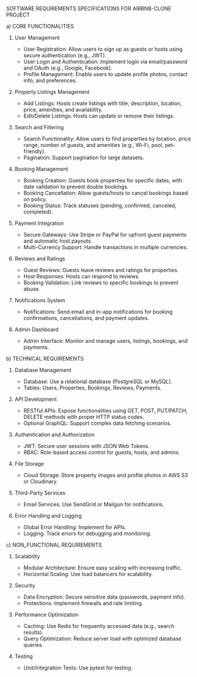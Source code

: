 SOFTWARE REQUIREMENTS SPECIFICATIONS FOR AIRBNB-CLONE PROJECT

a) CORE FUNCTIONALITIES
1.	User Management
      -	User Registration: Allow users to sign up as guests or hosts using secure authentication (e.g., JWT).
      - User Login and Authentication: Implement login via email/password and OAuth (e.g., Google, Facebook).
      -	Profile Management: Enable users to update profile photos, contact info, and preferences.
  	
2.	Property Listings Management
       -	Add Listings: Hosts create listings with title, description, location, price, amenities, and availability.
       -	Edit/Delete Listings: Hosts can update or remove their listings.

3.	Search and Filtering
      -	Search Functionality: Allow users to find properties by location, price range, number of guests, and amenities (e.g., Wi-Fi, pool, pet-friendly).
      -	Pagination: Support pagination for large datasets.
	
4.	Booking Management
      - Booking Creation: Guests book properties for specific dates, with date validation to prevent double bookings.
      -	Booking Cancellation: Allow guests/hosts to cancel bookings based on policy.
      -	Booking Status: Track statuses (pending, confirmed, canceled, completed).

5.	Payment Integration
      -	Secure Gateways: Use Stripe or PayPal for upfront guest payments and automatic host payouts.
      -	Multi-Currency Support: Handle transactions in multiple currencies.
        
6.	Reviews and Ratings
      -	Guest Reviews: Guests leave reviews and ratings for properties.
      -	Host Responses: Hosts can respond to reviews.
      -	Booking Validation: Link reviews to specific bookings to prevent abuse.
   
7.	Notifications System
      -	Notifications: Send email and in-app notifications for booking confirmations, cancellations, and payment updates.
      
8.	Admin Dashboard
       -	Admin Interface: Monitor and manage users, listings, bookings, and payments.
  
b) TECHNICAL REQUIREMENTS
1.	Database Management
      -	Database: Use a relational database (PostgreSQL or MySQL).
      -	Tables: Users, Properties, Bookings, Reviews, Payments.
        
2.	API Development
      -	RESTful APIs: Expose functionalities using GET, POST, PUT/PATCH, DELETE methods with proper HTTP status codes.
      -	Optional GraphQL: Support complex data fetching scenarios.
        
3.	Authentication and Authorization
      -	JWT: Secure user sessions with JSON Web Tokens.
      -	RBAC: Role-based access control for guests, hosts, and admins.
        
4.	File Storage
      -	Cloud Storage: Store property images and profile photos in AWS S3 or Cloudinary.
        
5.	Third-Party Services
      -	Email Services: Use SendGrid or Mailgun for notifications.
        
6.	Error Handling and Logging
      -	Global Error Handling: Implement for APIs.
      -	Logging: Track errors for debugging and monitoring.
  
c) NON_FUNCTIONAL REQUIREMENTS
1.	Scalability
      -	Modular Architecture: Ensure easy scaling with increasing traffic.
      -	Horizontal Scaling: Use load balancers for scalability.
        
2.	Security
      -	Data Encryption: Secure sensitive data (passwords, payment info).
      -	Protections: Implement firewalls and rate limiting.
        
3.	Performance Optimization
      -	Caching: Use Redis for frequently accessed data (e.g., search results).
      -	Query Optimization: Reduce server load with optimized database queries.
        
4.	Testing
      -	Unit/Integration Tests: Use pytest for testing.


